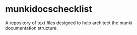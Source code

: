 # munkidocschecklist
A repository of text files designed to help architect the munki documentation structure.
